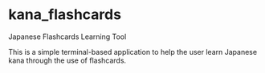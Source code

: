kana_flashcards
===============

Japanese Flashcards Learning Tool


This is a simple terminal-based application to help the user learn Japanese kana through the use of flashcards.
